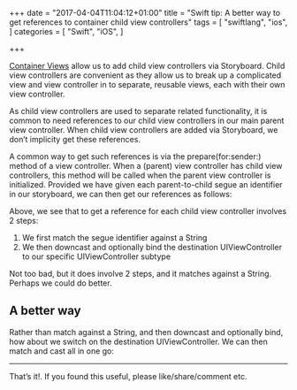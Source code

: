+++
date = "2017-04-04T11:04:12+01:00"
title = "Swift tip: A better way to get references to container child view controllers"
tags = [
    "swiftlang",
    "ios",
]
categories = [
    "Swift",
    "iOS",
]

+++

[Container Views](https://developer.apple.com/library/content/featuredarticles/ViewControllerPGforiPhoneOS/ImplementingaContainerViewController.html) allow us to add child view controllers via Storyboard.  Child view controllers are convenient as they allow us to break up a complicated view and view controller in to separate, reusable views, each with their own view controller.

As child view controllers are used to separate related functionality, it is common to need references to our child view controllers in our main parent view controller. When child view controllers are added via Storyboard, we don’t implicity get these references. 

A common way to get such references is via the prepare(for:sender:) method of a view controller. When a (parent) view controller has child view controllers, this method will be called when the parent view controller is initialized. Provided we have given each parent-to-child segue an identifier in our storyboard, we can then get our references as follows:

<script src="https://gist.github.com/superpeteblaze/252ca4b7141aec353279e08b2345c2bf.js"></script>

Above, we see that to get a reference for each child view controller involves 2 steps:

1. We first match the segue identifier against a String
2. We then downcast and optionally bind the destination UIViewController to our specific UIViewController subtype

Not too bad, but it does involve 2 steps, and it matches against a String. Perhaps we could do better.

## A better way

Rather than match against a String, and then downcast and optionally bind, how about we switch on the destination UIViewController. We can then match and cast all in one go:

<script src="https://gist.github.com/superpeteblaze/8d630e6621746af01bf46390a1dd3589.js"></script>

---

That’s it!. If you found this useful, please like/share/comment etc.
